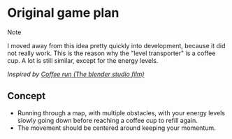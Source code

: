 # Original game plan

> [!NOTE]
> I moved away from this idea pretty quickly into development, because it did not really work. This is the reason why the "level transporter" is a coffee cup. A lot is still similar, except for the energy levels.

_Inspired by [Coffee run (The blender studio film)](https://studio.blender.org/films/coffee-run/)_

## Concept

- Running through a map, with multiple obstacles, with your energy levels slowly going down before reaching a coffee cup to refill again.
- The movement should be centered around keeping your momentum.